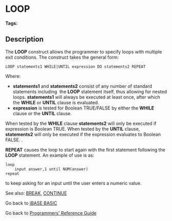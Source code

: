 # LOOP

<PageHeader />  

**Tags:**
<badge text='until loop' vertical='middle' />
<badge text='loop until' vertical='middle' />
<badge text='until' vertical='middle' />
<badge text='loop while' vertical='middle' />
<badge text='while loop' vertical='middle' />
<badge text='loop' vertical='middle' />
<badge text='while' vertical='middle' />
<badge text='program execution' vertical='middle' />
<badge text='control structures' vertical='middle' />

## Description

The **LOOP** construct allows the programmer to specify loops with multiple exit conditions. The construct takes the general form:

```
LOOP statements1 WHILE|UNTIL expression DO statements2 REPEAT
```

Where:

- **statements1** and **statements2** consist of any number of standard statements including  the **LOOP** statement itself, thus allowing for nested loops. **statements1** will always be executed at least once, after which the **WHILE** or **UNTIL** clause is evaluated.
- **expression** is tested for Boolean TRUE/FALSE by either the **WHILE** clause or the **UNTIL** clause.

When tested by the **WHILE** clause **statements2** will only be executed if expression is Boolean TRUE. When tested by the **UNTIL** clause, **statements2** will only be executed if the expression evaluates to Boolean FALSE. .

**REPEAT** causes the loop to start again with the first statement following the **LOOP** statement. An example of use is as:

```
loop
    input answer,1 until NUM(answer)
repeat
```

to keep asking for an input until the user enters a numeric value.

See also: [BREAK](./../break), [CONTINUE](./../continue)

Go back to [jBASE BASIC](./../README.md)

Go back to [Programmers' Reference Guide](./../../reference-guides/jbc/README.md)

<PageFooter />
